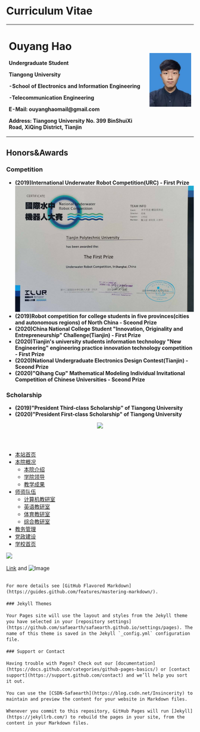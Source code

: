 # Curriculum Vitae

<table border="0">
  <tr>
    <td width="75%">
      <h1>Ouyang Hao</h1>
      <p><b>Undergraduate Student</b></p>
      <p><b>Tiangong University</b></p>
      <p><b>-School of Electronics and Information Engineering</b></p>
      <p><b>-Telecommunication Engineering</b></p>
      <p><b>E-Mail: ouyanghaomail@gmail.com</b></p>
      <p><b>Address: Tiangong University No. 399 BinShuiXi Road, XiQing District, Tianjin</b></p>
    </td>
    <td width="25%">
      <img src="/OuyangHao.jpg" width="100%">      
    </td>
  </tr>
</table>


## Honors&Awards
### Competition
- **(2019)International Underwater Robot Competition(URC) - First Prize**
  ![certificate](/ILUR_2.jpg)
- **(2019)Robot competition for college students in five provinces(cities and autonomous regions) of North China - Sceond Prize**
- **(2020)China National College Student "Innovation, Originality and Entrepreneurship" Challenge(Tianjin) - First Prize**
- **(2020)Tianjin's university students information technology "New Engineering" engineering practice innovation technology competition - First Prize**
- **(2020)National Undergraduate Electronics Design Contest(Tianjin) - Sceond Prize**
- **(2020)"Qihang Cup" Mathematical Modeling Individual Invitational Competition of Chinese Universities - Sceond Prize**
### Scholarship
- **(2019)"President Third-class Scholarship" of Tiangong University**
- **(2020)"President First-class Scholarship" of Tiangong University**

<!DOCTYPE html>
<html>
	<head>
		<meta charset="utf-8">
		<title>基于div+css技术的下拉菜单制作</title>
		<link rel="stylesheet" type="text/css" href="css/style.css" />
	</head>
	<body>
		<div id="wrap">
			<header>
				<img src="images/head.jpg" />
			</header>
			<nav id="menu">
				<ul>
					<li><a href="#">本站首页</a></li>
					<li><a href="#">本院概况</a>
						<ul>
							<li><a href="#">本院介绍</a></li>
							<li><a href="#">学院领导</a></li>
							<li><a href="#">教学成果</a></li>
						</ul>
					</li>
					<li><a href="#">师资队伍</a>
						<ul>
							<li><a href="#">计算机教研室</a></li>
							<li><a href="#">英语教研室</a></li>
							<li><a href="#">体育教研室</a></li>
							<li><a href="#">综合教研室</a></li>
						</ul>
					</li>
					<li><a href="#">教务管理</a></li>
					<li><a href="#">党政建设</a></li>
					<li><a href="#">学校首页</a></li>
				</ul>
			</nav>
			<div id="banner">
				<img src="images/banner.jpg" />
			</div>
		</div>
	</body>
</html>


[Link](url) and ![Image](src)
```

For more details see [GitHub Flavored Markdown](https://guides.github.com/features/mastering-markdown/).

### Jekyll Themes

Your Pages site will use the layout and styles from the Jekyll theme you have selected in your [repository settings](https://github.com/safaearth/safaearth.github.io/settings/pages). The name of this theme is saved in the Jekyll `_config.yml` configuration file.

### Support or Contact

Having trouble with Pages? Check out our [documentation](https://docs.github.com/categories/github-pages-basics/) or [contact support](https://support.github.com/contact) and we’ll help you sort it out.

You can use the [CSDN-Safaearth](https://blog.csdn.net/Insincerity) to maintain and preview the content for your website in Markdown files.

Whenever you commit to this repository, GitHub Pages will run [Jekyll](https://jekyllrb.com/) to rebuild the pages in your site, from the content in your Markdown files.
